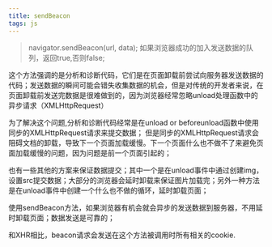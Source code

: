 ```yaml
---
title: sendBeacon
tags: js
---
```

>navigator.sendBeacon(url, data);
如果浏览器成功的加入发送数据的队列，返回true,否则false;

这个方法强调的是分析和诊断代码，它们是在页面卸载前尝试向服务器发送数据的代码；发送数据的瞬间可能会错失收集数据的机会，但是对传统的开发者来说，在页面卸载前发送完数据是很难做到的，因为浏览器经常忽略unload处理函数中的异步请求（XMLHttpRequest）

为了解决这个问题,分析和诊断代码经常是在unload or beforeunload函数中使用同步的XMLHttpRequest请求来提交数据；
但是同步的XMLHttpRequest请求会阻碍文档的卸载，导致下一个页面加载缓慢。下一个页面什么也不做不了来避免页面加载缓慢的问题，因为问题是前一个页面引起的；

也有一些其他的方案来保证数据提交；其中一个是在unload事件中通过创建img，设置src提交数据；大部分的浏览器会延时卸载来保证图片加载完；另外一种方法是在unload事件中创建一个什么也不做的循环，延时卸载页面；

使用sendBeacon方法，如果浏览器有机会就会异步的发送数据到服务器，不用延时卸载页面；数据发送是可靠的；

和XHR相比，beacon请求会发送在这个方法被调用时所有相关的cookie.
